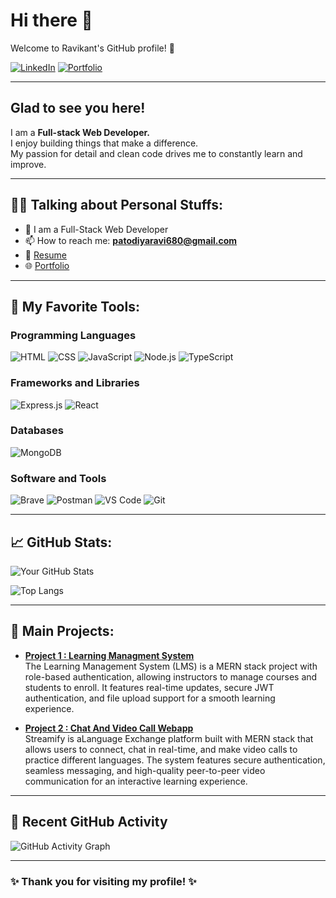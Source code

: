 # Hi there 👋

Welcome to Ravikant's GitHub profile! 🚀

[![LinkedIn](https://img.shields.io/badge/LinkedIn-blue?logo=linkedin)](https://www.linkedin.com/in/ravi-khati-6395502a9)
[![Portfolio](https://img.shields.io/badge/Portfolio-Website-purple)](https://ravikant-khati-portfolio.netlify.app/)

---
## Glad to see you here!

I am a **Full-stack Web Developer.**  
I enjoy building things that make a difference.  
My passion for detail and clean code drives me to constantly learn and improve.

---

## 🧑‍💻 Talking about Personal Stuffs:
- 💬 I am a Full-Stack Web Developer
- 📫 How to reach me: **patodiyaravi680@gmail.com**
- 📄 [Resume](https://drive.google.com/file/d/1-YhY85guftf8GS4hHnXFufKtAbA8q3bu/view?usp=drive_link)
- 🌐 [Portfolio](https://ravikant-khati-portfolio.netlify.app/)

---

## 🚀 My Favorite Tools:
### Programming Languages
![HTML](https://img.shields.io/badge/HTML-E34F26?style=for-the-badge&logo=html5&logoColor=white)
![CSS](https://img.shields.io/badge/CSS-1572B6?style=for-the-badge&logo=css3&logoColor=white)
![JavaScript](https://img.shields.io/badge/JavaScript-F7DF1E?style=for-the-badge&logo=javascript&logoColor=black)
![Node.js](https://img.shields.io/badge/Node.js-339933?style=for-the-badge&logo=nodedotjs&logoColor=white)
![TypeScript](https://img.shields.io/badge/TypeScript-007ACC?style=for-the-badge&logo=typescript&logoColor=white)

### Frameworks and Libraries
![Express.js](https://img.shields.io/badge/Express.js-404D59?style=for-the-badge)
![React](https://img.shields.io/badge/React-61DAFB?style=for-the-badge&logo=react&logoColor=black)

### Databases
![MongoDB](https://img.shields.io/badge/MongoDB-4EA94B?style=for-the-badge&logo=mongodb&logoColor=white)

### Software and Tools
![Brave](https://img.shields.io/badge/Brave-FF7139?style=for-the-badge&logo=brave&logoColor=white)
![Postman](https://img.shields.io/badge/Postman-FF6C37?style=for-the-badge&logo=postman&logoColor=white)
![VS Code](https://img.shields.io/badge/Visual%20Studio%20Code-0078d7?style=for-the-badge&logo=visual%20studio%20code&logoColor=white)
![Git](https://img.shields.io/badge/Git-F05032?style=for-the-badge&logo=git&logoColor=white)

---

## 📈 GitHub Stats:
![Your GitHub Stats](https://github-readme-stats.vercel.app/api?username=ravikant-khati&show_icons=true&theme=radical)

![Top Langs](https://github-readme-stats.vercel.app/api/top-langs/?username=ravikant-khati&layout=compact&theme=radical)

---

## 📌 Main Projects:
- [**Project 1 : Learning Managment System**](https://lms-apcj.onrender.com/)  
The Learning Management System (LMS) is a MERN stack project with role-based authentication, allowing instructors to manage courses and students to enroll. It features real-time updates, secure JWT authentication, and file upload support for a smooth learning experience.

- [**Project 2 : Chat And Video Call Webapp**](https://chat-and-stream-app.onrender.com)  
Streamify is aLanguage Exchange platform built with MERN stack that allows users to connect, chat in real-time, and make video calls to practice different languages. The system features secure authentication, seamless messaging, and high-quality peer-to-peer video communication for an interactive learning experience.

---

## 📅 Recent GitHub Activity
![GitHub Activity Graph](https://github-profile-summary-cards.vercel.app/api/cards/profile-details?username=ravikant-khati&theme=dracula)

---

### ✨ Thank you for visiting my profile! ✨


